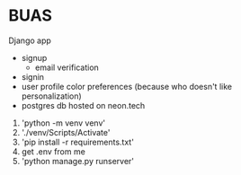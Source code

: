 # BUAS

Django app
- signup
  - email verification
- signin
- user profile color preferences (because who doesn't like personalization)
- postgres db hosted on neon.tech

1. 'python -m venv venv'
2. './venv/Scripts/Activate'
3. 'pip install -r requirements.txt'
4. get .env from me
5. 'python manage.py runserver'
